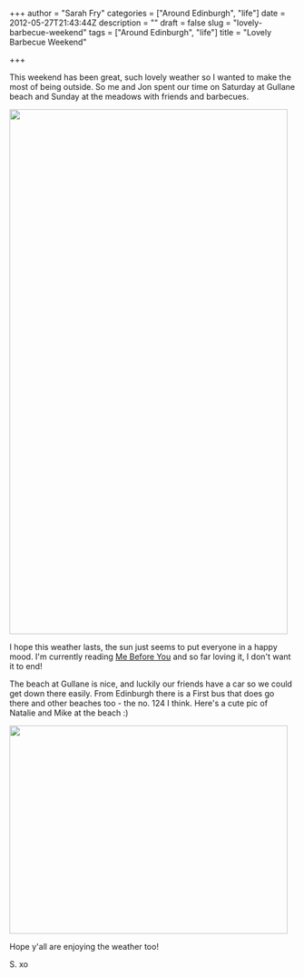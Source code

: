 +++
author = "Sarah Fry"
categories = ["Around Edinburgh", "life"]
date = 2012-05-27T21:43:44Z
description = ""
draft = false
slug = "lovely-barbecue-weekend"
tags = ["Around Edinburgh", "life"]
title = "Lovely Barbecue Weekend"

+++


This weekend has been great, such lovely weather so I wanted to make the most of being outside. So me and Jon spent our time on Saturday at Gullane beach and Sunday at the meadows with friends and barbecues.

<a href="http://sweetaspi.co.uk/images/2012/05/barbecues.jpg"><img class="aligncenter size-full wp-image-734" title="barbecues" src="http://sweetaspi.co.uk/images/2012/05/barbecues.jpg" alt="" width="490" height="925" /></a>

I hope this weather lasts, the sun just seems to put everyone in a happy mood. I'm currently reading <a href="http://www.amazon.co.uk/Me-Before-You-Jojo-Moyes/dp/0718157834" target="_blank">Me Before You</a> and so far loving it, I don't want it to end!

The beach at Gullane is nice, and luckily our friends have a car so we could get down there easily. From Edinburgh there is a First bus that does go there and other beaches too - the no. 124 I think. Here's a cute pic of Natalie and Mike at the beach :)

<a href="http://sweetaspi.co.uk/images/2012/05/IMGP2957.jpg"><img class="aligncenter size-full wp-image-736" title="gullane beach" src="http://sweetaspi.co.uk/images/2012/05/IMGP2957.jpg" alt="" width="490" height="367" /></a>

Hope y'all are enjoying the weather too!

S. xo

